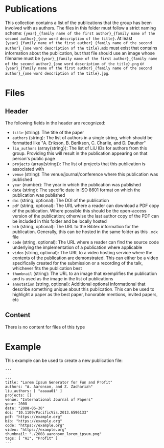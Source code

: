 # Publications
This collection contains a list of the publications that the group has been involved with as authors.  The files in this folder must follow a strict naming scheme: `{year}_{family name of the first author}_{family name of the second author}_{one word description of the title}`.  At least `{year}_{family name of the first author}_{family name of the second author}_{one word description of the title}.mdx` must exist that contains information about the publication, but that file should use an image whose filename must be `{year}_{family name of the first author}_{family name of the second author}_{one word description of the title}.png` or `{year}_{family name of the first author}_{family name of the second author}_{one word description of the title}.jpg`.


# Files
## Header
The following fields in the header are recognized:
 - `title` (string): The title of the paper
 - `authors` (string): The list of authors in a single string, which should be formatted like "A. Erikson, B. Berikson, C. Charlie, and D. Dauthor"
 - `liu_authors` (array{string}): The list of LiU IDs for authors from this group.  Providing this will result in the publication appearing on that person's public page
 - `projects` (array{string}): The list of projects that this publication is associated with
 - `venue` (string): The venue/journal/conference where this publication was published
 - `year` (number): The year in which the publication was published
 - `date` (string): The specific date in ISO 8601 format on which the publication was published
 - `doi` (string, optional): The DOI of the publication
 - `pdf` (string, optional): The URL where a reader can download a PDF copy of the publication.  Where possible this should be the open-access version of the publication; otherwise the last author copy of the PDF can be included in this folder and be locally hosted
 - `bib` (string, optional): The URL to the Bibtex information for the publication. Generally, this can be hosted in the same folder as this `.mdx` file
 - `code` (string, optional): The URL where a reader can find the source code underlying the implementation of a publication where applicable
 - `video` (string, optional): The URL to a video hosting service where the contents of the publication are demonstrated.  This can either be a video specifically created for the submission or a recording of the talk, whichever fits the publication best
 - `thumbnail` (string): The URL to an image that exemplifies the publication and is used as the image in the list of publications
 - `annotation` (string, optional): Additional optional informational that describe something unique about this publication.  This can be used to highlight a paper as the best paper, honorable mentions, invited papers, etc

## Content
There is no content for files of this type


# Example
This example can be used to create a new publication file:

```mdx
---
---
---
title: "Lorem Ipsum Generator for Fun and Profit"
authors: "A. Aaronson, and Z. Zachariah"
liu_authors: [ "aaaaa01" ]
projects: []
venue: "International Journal of Papers"
year: 2008
date: "2008-06-30"
doi: "10.1109/PacificVis.2013.6596133"
pdf: "https://example.org"
bib: "https://example.org"
code: "https://example.org"
video: "https://example.org"
thumbnail: "./2008_aaronson_lorem_ipsum.png"
tags: [ "AI", "Profit" ]
---

```
